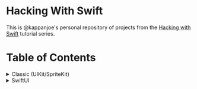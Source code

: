 # Hacking With Swift

This is @kappanjoe's personal repository of projects from the [Hacking with Swift](https://www.hackingwithswift.com) tutorial series.

# Table of Contents

<details><summary>Classic (UIKit/SpriteKit)</summary>

- Project 1: Storm Viewer
- Project 2: Guess the Flag
- Project 3: Social media
- Project 4: Easy Browser
- Project 5: Word Scramble
- Project 6: Auto Layout
- Project 7: Whitehouse Petitions
- Project 8: 7 Swifty Words
- Project 9: Grand Central Dispatch
- Project 10: Names to Faces
- Project 11: Pachinko
- Project 12: UserDefaults
- Project 13: Instafilter
- Project 14: Whack-a-Penguin
- Project 15: Animation
- Project 16: Capital Cities
- Project 17: Space Race
- Project 18: Debugging
- Project 19: JavaScript Injection
- Project 20: Fireworks Night
- Project 21: Local Notifications
- Project 22: Detect-a-Beacon
- Project 23: Swifty Ninja
- Project 24: Swift Strings
- Project 25: Selfie Share
- Project 26: Marble Maze
- Project 27: Core Graphics
- Project 28: Secret Swift
- Project 29: Exploding Monkeys
- Project 30: Instruments
- Project 31: Multibrowser
- Project 32: SwiftSearcher
- Project 33: What's that Whistle? - *Incomplete: Enrollment in Apple Developer Program required*
- Project 34: Four in a Row
- Project 35: Generating Random Numbers
- Project 36: Crashy Plane
- Project 37: Psychic Tester - *Unattempted: Xcode 14 does not provide WatchKit template*
- Project 38: GitHub Commits
- Project 39: Unit testing with XCTest - *Incomplete: Instruction materials not updated for Xcode 14*
</details>

<details><summary>SwiftUI</summary>

- Project 1: WeSplit
- Project 2: Guess the Flag
- Project 3: Views and Modifiers
- Project 4: BetterRest
- Project 5: Word Scramble
- Project 6: Animation
- Project 7: iExpense
- Project 8: Moonshot
- Project 9: Drawing
- Project 10: Cupcake Corner
- Project 11: Bookworm
- Project 12: Core Data
</details>
